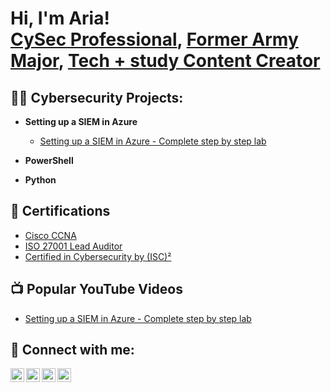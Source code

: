 <h1>Hi, I'm Aria! <br/><a href="https://github.com/ariapaz">CySec Professional</a>, <a href="https://www.linkedin.com/in/ariapatrozou/">Former Army Major</a>, <a href="https://www.youtube.com/@cyberspikes">Tech + study Content Creator</a></h1>

<h2>👨‍💻 Cybersecurity Projects:</h2>

- <b>Setting up a SIEM in Azure</b>
  - [Setting up a SIEM in Azure - Complete step by step lab](https://cyberspikes.com/projects/setting-up-a-siem-in-azure)

- <b>PowerShell</b>

- <b>Python</b>

<h2>📜 Certifications</h2>

  - [Cisco CCNA](https://drive.google.com/file/d/1W6It-Fe-rEo77mFA1oNrVbM0xaNQCJmc/view?usp=sharing)
  - [ISO 27001 Lead Auditor](https://drive.google.com/file/d/15j1PPv7I3SzwRUtteXbZ0AmxrMUBCVTN/view?usp=sharing)
  - [Certified in Cybersecurity by (ISC)²](https://drive.google.com/file/d/17qCENBtapfwxYSHge7DJ6cGZo_NoQmiW/view?usp=sharing)


<h2>📺 Popular YouTube Videos</h2>

- [Setting up a SIEM in Azure - Complete step by step lab](https://www.youtube.com/watch?v=W_2SONPh2_4&t=39s)


<h2> 🤳 Connect with me:</h2>

[<img align="left" alt="Go | YouTube" width="22px" src="https://cdn.jsdelivr.net/npm/simple-icons@v7/icons/youtube.svg" />][youtube]
[<img align="left" alt="X" width="22px" src="https://cdn.jsdelivr.net/npm/simple-icons@v7/icons/x.svg" />][X]
[<img align="left" alt="Go | LinkedIn" width="22px" src="https://cdn.jsdelivr.net/npm/simple-icons@v7/icons/linkedin.svg" />][linkedin]
[<img align="left" alt="Go | Website" width="22px" src="https://cdn.jsdelivr.net/npm/simple-icons@v7/icons/linktree.svg" />][website]


[website]: https://cyberspikes.com/
[youtube]: https://www.youtube.com/c/cyberspikes
[linkedin]: https://linkedin.com/in/ariapatrozou
[X]: https://x.com/cyberspikes_com

<!--
**ariapaz/ariapaz** is a ✨ _special_ ✨ repository because its `README.md` (this file) appears on your GitHub profile.

Here are some ideas to get you started:

- 🔭 I’m currently working on ...
- 🌱 I’m currently learning ...
- 👯 I’m looking to collaborate on ...
- 🤔 I’m looking for help with ...
- 💬 Ask me about ...
- 📫 How to reach me: ...
- 😄 Pronouns: ...
- ⚡ Fun fact: ...
-->
